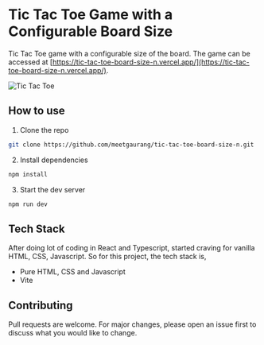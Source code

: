 # Tic Tac Toe Game with a Configurable Board Size

Tic Tac Toe game with a configurable size of the board. The game can be accessed at [https://tic-tac-toe-board-size-n.vercel.app/](https://tic-tac-toe-board-size-n.vercel.app/).

![Tic Tac Toe](/assets/game.png)

## How to use

1. Clone the repo

```bash
git clone https://github.com/meetgaurang/tic-tac-toe-board-size-n.git
```

2. Install dependencies

```bash
npm install
```

3. Start the dev server

```bash
npm run dev
```

## Tech Stack

After doing lot of coding in React and Typescript, started craving for vanilla HTML, CSS, Javascript. So for this project, the tech stack is,

- Pure HTML, CSS and Javascript
- Vite

## Contributing

Pull requests are welcome. For major changes, please open an issue first to discuss what you would like to change.
